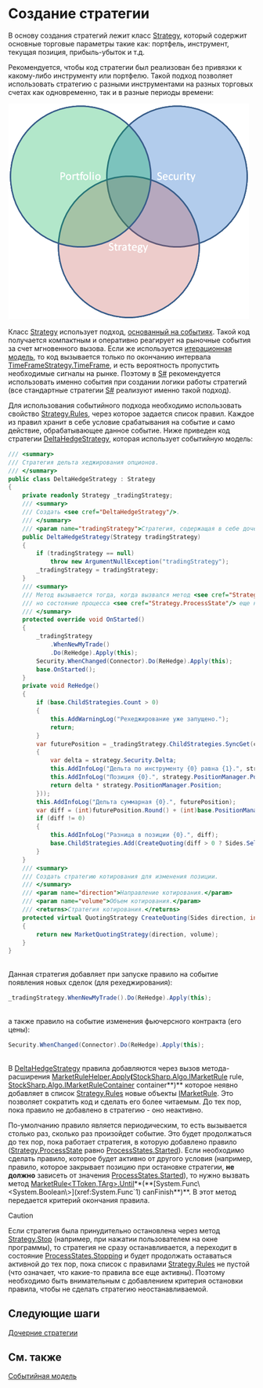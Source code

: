 # Создание стратегии

В основу создания стратегий лежит класс [Strategy](xref:StockSharp.Algo.Strategies.Strategy), который содержит основные торговые параметры такие как: портфель, инструмент, текущая позиция, прибыль\-убыток и т.д. 

Рекомендуется, чтобы код стратегии был реализован без привязки к какому\-либо инструменту или портфелю. Такой подход позволяет использовать стратегию с разными инструментами на разных торговых счетах как одновременно, так и в разные периоды времени: 

![strategy](../images/strategy.png)

Класс [Strategy](xref:StockSharp.Algo.Strategies.Strategy) использует подход, [основанный на событиях](EventModel.md). Такой код получается компактным и оперативно реагирует на рыночные события за счет мгновенного вызова. Если же используется [итерационная модель](StrategyCreate.md), то код вызывается только по окончанию интервала [TimeFrameStrategy.TimeFrame](xref:StockSharp.Algo.Strategies.TimeFrameStrategy.TimeFrame), и есть вероятность пропустить необходимые сигналы на рынке. Поэтому в [S\#](StockSharpAbout.md) рекомендуется использовать именно события при создании логики работы стратегий (все стандартные стратегии [S\#](StockSharpAbout.md) реализуют именно такой подход). 

Для использования событийного подхода необходимо использовать свойство [Strategy.Rules](xref:StockSharp.Algo.Strategies.Strategy.Rules), через которое задается список правил. Каждое из правил хранит в себе условие срабатывания на событие и само действие, обрабатывающее данное событие. Ниже приведен код стратегии [DeltaHedgeStrategy](xref:StockSharp.Algo.Strategies.Derivatives.DeltaHedgeStrategy), которая использует событийную модель: 

```cs
/// <summary>
/// Стратегия дельта хеджирования опционов.
/// </summary>
public class DeltaHedgeStrategy : Strategy
{
    private readonly Strategy _tradingStrategy;
    /// <summary>
    /// Создать <see cref="DeltaHedgeStrategy"/>.
    /// </summary>
    /// <param name="tradingStrategy">Стратегия, содержащая в себе дочерние стратегии, которые торгуют по отдельному страйку.</param>
    public DeltaHedgeStrategy(Strategy tradingStrategy)
    {
        if (tradingStrategy == null)
            throw new ArgumentNullException("tradingStrategy");
        _tradingStrategy = tradingStrategy;
    }
    /// <summary>
    /// Метод вызывается тогда, когда вызвался метод <see cref="Strategy.Start"/>,
    /// но состояние процесса <see cref="Strategy.ProcessState"/> еще не перешло в значение <see cref="ProcessStates.Started"/>.
    /// </summary>
    protected override void OnStarted()
    {
        _tradingStrategy
            .WhenNewMyTrade()
            .Do(ReHedge).Apply(this);
        Security.WhenChanged(Connector).Do(ReHedge).Apply(this);
        base.OnStarted();
    }
    private void ReHedge()
    {
        if (base.ChildStrategies.Count > 0)
        {
            this.AddWarningLog("Рехеджирование уже запущено.");
            return;
        }
        var futurePosition = _tradingStrategy.ChildStrategies.SyncGet(c => c.Sum(strategy =>
        {
            var delta = strategy.Security.Delta;
            this.AddInfoLog("Дельта по инструменту {0} равна {1}.", strategy.Security, delta);
            this.AddInfoLog("Позиция {0}.", strategy.PositionManager.Position);
            return delta * strategy.PositionManager.Position;
        }));
        this.AddInfoLog("Дельта суммарная {0}.", futurePosition);
        var diff = (int)futurePosition.Round() + (int)base.PositionManager.Position;
        if (diff != 0)
        {
            this.AddInfoLog("Разница в позиции {0}.", diff);
            base.ChildStrategies.Add(CreateQuoting(diff > 0 ? Sides.Sell : Sides.Buy, diff.Abs()));
        }
    }
    /// <summary>
    /// Создать стратегию котирования для изменения позиции.
    /// </summary>
    /// <param name="direction">Направление котирования.</param>
    /// <param name="volume">Объем котирования.</param>
    /// <returns>Стратегия котирования.</returns>
    protected virtual QuotingStrategy CreateQuoting(Sides direction, int volume)
    {
        return new MarketQuotingStrategy(direction, volume);
    }
}
		
```

Данная стратегия добавляет при запуске правило на событие появления новых сделок (для рехеджирования): 

```cs
_tradingStrategy.WhenNewMyTrade().Do(ReHedge).Apply(this);
		
```

а также правило на событие изменения фьючерсного контракта (его цены): 

```cs
Security.WhenChanged(Connector).Do(ReHedge).Apply(this);
		
```

В [DeltaHedgeStrategy](xref:StockSharp.Algo.Strategies.Derivatives.DeltaHedgeStrategy) правила добавляются через вызов метода\-расширения [MarketRuleHelper.Apply](xref:StockSharp.Algo.MarketRuleHelper.Apply(StockSharp.Algo.IMarketRule,StockSharp.Algo.IMarketRuleContainer))**(**[StockSharp.Algo.IMarketRule](xref:StockSharp.Algo.IMarketRule) rule, [StockSharp.Algo.IMarketRuleContainer](xref:StockSharp.Algo.IMarketRuleContainer) container**)** которое неявно добавляет в список [Strategy.Rules](xref:StockSharp.Algo.Strategies.Strategy.Rules) новые объекты [IMarketRule](xref:StockSharp.Algo.IMarketRule). Это позволяет сократить код и сделать его более читаемым. До тех пор, пока правило не добавлено в стратегию \- оно неактивно. 

По\-умолчанию правило является периодическим, то есть вызывается столько раз, сколько раз произойдет событие. Это будет продолжаться до тех пор, пока работает стратегия, в которую добавлено правило ([Strategy.ProcessState](xref:StockSharp.Algo.Strategies.Strategy.ProcessState) равно [ProcessStates.Started](xref:StockSharp.Algo.ProcessStates.Started)). Если необходимо сделать правило, которое будет активно от другого условия (например, правило, которое закрывает позицию при остановке стратегии, **не должно** зависеть от значения [ProcessStates.Started](xref:StockSharp.Algo.ProcessStates.Started)), то нужно вызвать метод [MarketRule\<TToken,TArg\>.Until](xref:StockSharp.Algo.MarketRule`2.Until(System.Func{System.Boolean}))**(**[System.Func\<System.Boolean\>](xref:System.Func`1) canFinish**)**. В этот метод передается критерий окончания правила. 

> [!CAUTION]
> Если стратегия была принудительно остановлена через метод [Strategy.Stop](xref:StockSharp.Algo.Strategies.Strategy.Stop) (например, при нажатии пользователем на окне программы), то стратегия не сразу останавливается, а переходит в состояние [ProcessStates.Stopping](xref:StockSharp.Algo.ProcessStates.Stopping) и будет продолжать оставаться активной до тех пор, пока список с правилами [Strategy.Rules](xref:StockSharp.Algo.Strategies.Strategy.Rules) не пустой (что означает, что какие\-то правила все еще активны). Поэтому необходимо быть внимательным с добавлением критерия остановки правила, чтобы не сделать стратегию неостанавливаемой. 

## Следующие шаги

[Дочерние стратегии](StrategyChilds.md)

## См. также

[Событийная модель](EventModel.md)
